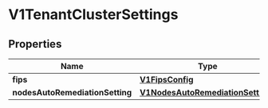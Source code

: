 # V1TenantClusterSettings

## Properties
Name | Type | Description | Notes
------------ | ------------- | ------------- | -------------
**fips** | [**V1FipsConfig**](V1FipsConfig.md) |  |  [optional]
**nodesAutoRemediationSetting** | [**V1NodesAutoRemediationSettings**](V1NodesAutoRemediationSettings.md) |  |  [optional]

